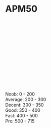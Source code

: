 <h1>APM50</h1>

<canvas id="canvas" width="720" height="300"></canvas>

<p>
  Noob: 0 - 200 <br>
  Average: 200 - 300 <br>
  Decent: 300 - 350 <br>
  Good: 350 - 400 <br>
  Fast: 400 - 500 <br>
  Pro: 500 - 715 <br>
</p>

<script>
  function getRndInteger(min, max) {
    return Math.floor(Math.random() * (max - min) ) + min;
  }

  const canvas = document.getElementById('canvas');
  const ctx = canvas.getContext('2d');
      
  function drawCircles(arr) {
    ctx.clearRect(0, 0, canvas.width, canvas.height);

    if (arr.length == 0) {
      score.end = new Date().getTime();
      ctx.font = "30px Arial";
      ctx.fillStyle = "black";
      ctx.textAlign = "center";
      ctx.textBaseline = 'middle';
      var time = (score.end - score.start);
      var apm = Math.ceil(50 / time * 1e3 * 60 * 1.8)
      ctx.fillText('Time: ' + time/1000 + '\nAPM: ' + apm, canvas.width / 2, canvas.height / 2); 
    }
    
    arr.slice().reverse().forEach(circle => {
      ctx.beginPath();
      ctx.arc(circle.x, circle.y, radius, 0, 2 * Math.PI, false);
      ctx.fillStyle = '#00f2d7';
      ctx.fill();

      ctx.beginPath();
      ctx.arc(circle.x, circle.y, radius - border, 0, 2 * Math.PI, false);
      ctx.fillStyle = '#666666';
      ctx.fill();

      ctx.font = "20px Arial";
      ctx.fillStyle = "white";
      ctx.textAlign = "center";
      ctx.textBaseline = 'middle';
      ctx.fillText(circle.n , circle.x, circle.y); 
    });
  }

  function spawnCircle(numbers) {
    if (numbers.pos > 0) {
      var circle = {
        x : getRndInteger(radius, canvas.width - radius), 
        y : getRndInteger(radius, canvas.height - radius),
        n : numbers.pos
      };
      numbers.arr.push(circle);
      numbers.pos -= 1;
    }
  }

  const radius = 25;
  const border = 2;
  const num_circles = 3;
  var numbers = {
    arr: [],
    pos: 50
  };

  var score = {
    active: false,
    start: null,
    end: null
  }

  for (i = 0; i < num_circles; i++) {
    spawnCircle(numbers);
  }

  drawCircles(numbers.arr);

  function getMousePos(canvas, evt) {
    var rect = canvas.getBoundingClientRect();
    return {
      x: evt.clientX - rect.left,
      y: evt.clientY - rect.top
    };
  }
  
  canvas.addEventListener('mousedown', (e) => {
    const mouse_pos = getMousePos(canvas, e);
    if (Math.abs(mouse_pos.x - numbers.arr[0].x) <= radius && Math.abs(mouse_pos.y - numbers.arr[0].y) <= radius) {
      if (!score.active) {
        score.active = true;
        score.start = new Date().getTime();
      }
      numbers.arr.shift();
      spawnCircle(numbers);
      drawCircles(numbers.arr);
    }
  });
</script>

<style>
  canvas {
    padding-left: 0;
    padding-right: 0;
    margin-left: auto;
    margin-right: auto;
    display: block;
  }
</style>
